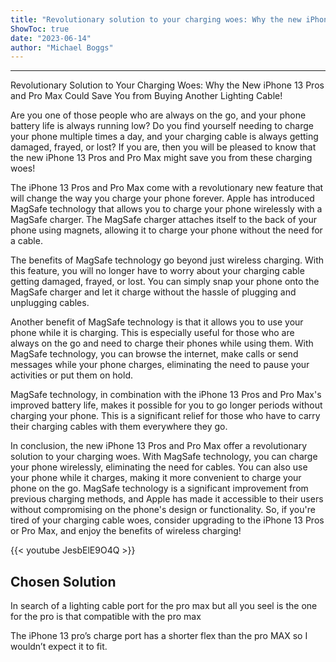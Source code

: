 ```yaml
---
title: "Revolutionary solution to your charging woes: Why the new iPhone 13 Pros and Pro Max could save you from buying another lighting cable!"
ShowToc: true 
date: "2023-06-14"
author: "Michael Boggs"
---
```

*****
Revolutionary Solution to Your Charging Woes: Why the New iPhone 13 Pros and Pro Max Could Save You from Buying Another Lighting Cable!

Are you one of those people who are always on the go, and your phone battery life is always running low? Do you find yourself needing to charge your phone multiple times a day, and your charging cable is always getting damaged, frayed, or lost? If you are, then you will be pleased to know that the new iPhone 13 Pros and Pro Max might save you from these charging woes!

The iPhone 13 Pros and Pro Max come with a revolutionary new feature that will change the way you charge your phone forever. Apple has introduced MagSafe technology that allows you to charge your phone wirelessly with a MagSafe charger. The MagSafe charger attaches itself to the back of your phone using magnets, allowing it to charge your phone without the need for a cable.

The benefits of MagSafe technology go beyond just wireless charging. With this feature, you will no longer have to worry about your charging cable getting damaged, frayed, or lost. You can simply snap your phone onto the MagSafe charger and let it charge without the hassle of plugging and unplugging cables.

Another benefit of MagSafe technology is that it allows you to use your phone while it is charging. This is especially useful for those who are always on the go and need to charge their phones while using them. With MagSafe technology, you can browse the internet, make calls or send messages while your phone charges, eliminating the need to pause your activities or put them on hold.

MagSafe technology, in combination with the iPhone 13 Pros and Pro Max's improved battery life, makes it possible for you to go longer periods without charging your phone. This is a significant relief for those who have to carry their charging cables with them everywhere they go.

In conclusion, the new iPhone 13 Pros and Pro Max offer a revolutionary solution to your charging woes. With MagSafe technology, you can charge your phone wirelessly, eliminating the need for cables. You can also use your phone while it charges, making it more convenient to charge your phone on the go. MagSafe technology is a significant improvement from previous charging methods, and Apple has made it accessible to their users without compromising on the phone's design or functionality. So, if you're tired of your charging cable woes, consider upgrading to the iPhone 13 Pros or Pro Max, and enjoy the benefits of wireless charging!

{{< youtube JesbElE9O4Q >}} 



## Chosen Solution
 In search of a lighting cable port for the pro max but all you seel is the one for the pro is that compatible with the pro max

 The iPhone 13 pro’s charge port has a shorter flex than the pro MAX so I wouldn’t expect it to fit.




